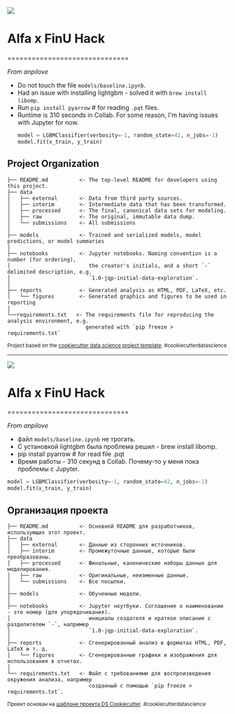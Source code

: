 <a id='ENG'></a>
<a href="#RUS"><img src='https://img.shields.io/badge/ENG -Go to RUS description-blue'></a>

# Alfa x FinU Hack

==============================

_From anpilove_

- Do not touch the file `models/baseline.ipynb`.
- Had an issue with installing lightgbm - solved it with `brew install libomp`.
- Run `pip install pyarrow` # for reading `.pqt` files.
- Runtime is 310 seconds in Collab. For some reason, I'm having issues with Jupyter for now.
  ```python
  model = LGBMClassifier(verbosity=-1, random_state=42, n_jobs=-1)
  model.fit(x_train, y_train)
  ```

## Project Organization

    ├── README.md          <- The top-level README for developers using this project.
    ├── data
    │   ├── external       <- Data from third party sources.
    │   ├── interim        <- Intermediate data that has been transformed.
    │   ├── processed      <- The final, canonical data sets for modeling.
    │   ├── raw            <- The original, immutable data dump.
    │   └── submissions    <- All submissions
    │
    ├── models             <- Trained and serialized models, model predictions, or model summaries
    │
    ├── notebooks          <- Jupyter notebooks. Naming convention is a number (for ordering),
    │                         the creator's initials, and a short `-` delimited description, e.g.
    │                         `1.0-jqp-initial-data-exploration`.
    │
    ├── reports            <- Generated analysis as HTML, PDF, LaTeX, etc.
    │   └── figures        <- Generated graphics and figures to be used in reporting
    │
    └──requirements.txt   <- The requirements file for reproducing the analysis environment, e.g.
                             generated with `pip freeze > requirements.txt`

<p><small>Project based on the <a target="_blank" href="https://drivendata.github.io/cookiecutter-data-science/">cookiecutter data science project template</a>. #cookiecutterdatascience</small></p>

---

<a id='RUS'></a>
<a href="#ENG"><img src='https://img.shields.io/badge/RUS -Go to ENG description-blue'></a>

# Alfa x FinU Hack

==============================

_From anpilove_

- файл `models/baseline.ipynb` не трогать.
- С установкой lightgbm была проблема решил - brew install libomp.
- pip install pyarrow # for read file .pqt
- Время работы - 310 секунд в Collab. Почему-то у меня пока проблемы с Jupyter.

```python
model = LGBMClassifier(verbosity=-1, random_state=42, n_jobs=-1)
model.fit(x_train, y_train)
```

## Организация проекта

    ├── README.md          <- Основной README для разработчиков, использующих этот проект.
    ├── data
    │   ├── external       <- Данные из сторонних источников.
    │   ├── interim        <- Промежуточные данные, которые были преобразованы.
    │   ├── processed      <- Финальные, канонические наборы данных для моделирования.
    │   ├── raw            <- Оригинальные, неизменные данные.
    │   └── submissions    <- Все посылки.
    │
    ├── models             <- Обученные модели.
    │
    ├── notebooks          <- Jupyter ноутбуки. Соглашение о наименовании - это номер (для упорядочивания).
    │                         инициалы создателя и краткое описание с разделителем `-`, например
    │                         `1.0-jqp-initial-data-exploration`.
    │
    ├── reports            <- Сгенерированный анализ в форматах HTML, PDF, LaTeX и т. д.
    │   └── figures        <- Сгенерированные графики и изображения для использования в отчетах.
    │
    └── requirements.txt   <- Файл с требованиями для воспроизведения окружения анализа, например
                              созданный с помощью `pip freeze > requirements.txt`.

<p><small>Проект основан на <a target="_blank" href="https://drivendata.github.io/cookiecutter-data-science/">шаблоне проекта DS Cookiecutter</a>. #cookiecutterdatascience</small></p>
